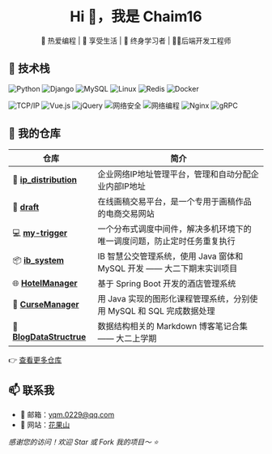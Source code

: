 <p align="center">
  <h1 align="center">Hi 👋，我是 Chaim16</h1>
  <p align="center">🌟 热爱编程 | 🥗 享受生活 | 🧠 终身学习者 | 👨‍💻后端开发工程师 </p> 
</p>

## 🧰 技术栈

<p align="left">
  <img src="https://img.shields.io/badge/Python-3776AB?style=flat&logo=python&logoColor=white" alt="Python"/>
  <img src="https://img.shields.io/badge/Django-092E20?style=flat&logo=django&logoColor=white" alt="Django"/>
  <img src="https://img.shields.io/badge/MySQL-4479A1?style=flat&logo=mysql&logoColor=white" alt="MySQL"/>
  <img src="https://img.shields.io/badge/Linux-FCC624?style=flat&logo=linux&logoColor=black" alt="Linux"/>
  <img src="https://img.shields.io/badge/Redis-DC382D?style=flat&logo=redis&logoColor=white" alt="Redis"/>
  <img src="https://img.shields.io/badge/Docker-2496ED?style=flat&logo=docker&logoColor=white" alt="Docker"/>
</p>

<p align="left">
  <img src="https://img.shields.io/badge/TCP/IP-00599C?style=flat&logo=wireshark&logoColor=white" alt="TCP/IP"/>  
  <img src="https://img.shields.io/badge/Vue.js-4FC08D?style=flat&logo=vue.js&logoColor=white" alt="Vue.js"/>
  <img src="https://img.shields.io/badge/jQuery-0769AD?style=flat&logo=jquery&logoColor=white" alt="jQuery"/>
  <img src="https://img.shields.io/badge/网络安全-FF6B81?style=flat&logo=hackthebox&logoColor=white" alt="网络安全"/>
  <img src="https://img.shields.io/badge/网络编程-007ACC?style=flat&logo=socket.io&logoColor=white" alt="网络编程"/>
  <img src="https://img.shields.io/badge/Nginx-009639?style=flat&logo=nginx&logoColor=white" alt="Nginx"/>
  <img src="https://img.shields.io/badge/gRPC-0091E5?style=flat&logo=grpc&logoColor=white" alt="gRPC"/>
</p>

## 📌 我的仓库

| 仓库                                                         | 简介                                                         |
| ------------------------------------------------------------ | ------------------------------------------------------------ |
| 📍 [**ip_distribution**](https://github.com/Chaim16/ip_distribution) | 企业网络IP地址管理平台，管理和自动分配企业内部IP地址 |
| 🎃 [**draft**](https://github.com/Chaim16/draft)              | 在线画稿交易平台，是一个专用于画稿作品的电商交易网站         |
| 💻 [**my-trigger**](https://github.com/Chaim16/my-trigger)    | 一个分布式调度中间件，解决多机环境下的唯一调度问题，防止定时任务重复执行 |
| 📦 [**ib_system**](https://github.com/Chaim16/ib_system)      | IB 智慧公交管理系统，使用 Java 窗体和 MySQL 开发 —— 大二下期末实训项目 |
| 🌐 [**HotelManager**](https://github.com/Chaim16/HotelManager) | 基于 Spring Boot 开发的酒店管理系统                          |
| 🥡 [**CurseManager**](https://github.com/Chaim16/CurseManager) | 用 Java 实现的图形化课程管理系统，分别使用 MySQL 和 SQL 完成数据处理 |
| 🥗 [**BlogDataStructrue**](https://github.com/Chaim16/BlogDataStructrue) | 数据结构相关的 Markdown 博客笔记合集 —— 大二上学期           |

👉 [查看更多仓库](https://github.com/Chaim16?tab=repositories)


## 📫 联系我

- 📮 邮箱：yqm.0229@qq.com
- 💼 网站：[花果山](https://spc.yuqm.asia/)


*感谢您的访问！欢迎 Star 或 Fork 我的项目～ ⭐️*

